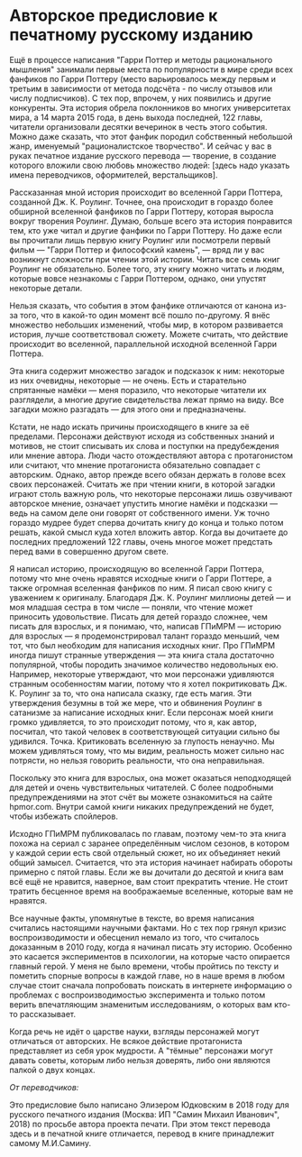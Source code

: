 ﻿# Авторское предисловие к печатному русскому изданию

Ещё в процессе написания "Гарри Поттер и методы рационального мышления" занимали первые места по популярности в мире среди всех фанфиков по Гарри Поттеру (место варьировалось между первым и третьим в зависимости от метода подсчёта - по числу отзывов или числу подписчиков). С тех пор, впрочем, у них появились и другие конкуренты. Эта история обрела поклонников во многих университетах мира, а 14 марта 2015 года, в день выхода последней, 122 главы, читатели организовали десятки вечеринок в честь этого события. Можно даже сказать, что этот фанфик породил собственный небольшой жанр, именуемый "рационалистское творчество". И сейчас у вас в руках печатное издание русского перевода — творение, в создание которого вложили свою любовь множество людей: [здесь надо указать имена переводчиков, оформителей, верстальщиков].

Рассказанная мной история происходит во вселенной Гарри Поттера, созданной Дж.  К.  Роулинг.  Точнее, она происходит в гораздо более обширной вселенной фанфиков по Гарри Поттеру, которая выросла вокруг творения Роулинг. Думаю, больше всего эта история понравится тем, кто уже читал и другие фанфики по Гарри Поттеру. Но даже если вы прочитали лишь первую книгу Роулинг или посмотрели первый фильм  — "Гарри Поттер и философский камень", — вряд ли у вас возникнут сложности при чтении этой истории. Читать все семь книг Роулинг не обязательно. Более того, эту книгу можно читать и людям, которые вовсе незнакомы с Гарри Поттером, однако, они упустят некоторые детали.

Нельзя сказать, что события в этом фанфике отличаются от канона из-за того, что в какой-то один момент всё пошло по-другому. Я внёс множество небольших изменений, чтобы мир, в котором развивается история, лучше соответствовал сюжету. Можете считать, что действие происходит во вселенной, параллельной исходной вселенной Гарри Поттера.

Эта книга содержит множество загадок и подсказок к ним: некоторые из них очевидны, некоторые — не очень. Есть и старательно спрятанные намёки — меня поразило, что некоторые читатели их разглядели, а многие другие свидетельства лежат прямо на виду. Все загадки можно разгадать — для этого они и предназначены.

Кстати, не надо искать причины происходящего в книге за её пределами. Персонажи действуют исходя из собственных знаний и мотивов, не стоит списывать их слова и поступки на предубеждения или мнение автора. Люди часто отождествляют автора с протагонистом или считают, что мнение протагониста обязательно совпадает с авторским. Однако, автор прежде всего обязан держать в голове всех своих персонажей. Считать же при чтении книги, в которой загадки играют столь важную роль, что некоторые персонажи лишь озвучивают авторское мнение, означает упустить многие намёки и подсказки — ведь на самом деле они говорят от собственного имени. Уж точно гораздо мудрее будет сперва дочитать книгу до конца и только потом решать, какой смысл куда хотел вложить автор. Когда вы дочитаете до последних предложений 122 главы, очень многое может предстать перед вами в совершенно другом свете.

Я написал историю, происходящую во вселенной Гарри Поттера, потому что мне очень нравятся исходные книги о Гарри Поттере, а также огромная вселенная фанфиков по ним. Я писал свою книгу с уважением к оригиналу. Благодаря Дж.  К.  Роулинг миллионы детей — и моя младшая сестра в том числе — поняли, что чтение может приносить удовольствие. Писать для детей гораздо сложнее, чем писать для взрослых, и я понимаю, что, написав ГПиМРМ — историю для взрослых — я продемонстрировал талант гораздо меньший, чем тот, что был необходим для написания исходных книг. Про ГПиМРМ иногда пишут странные утверждения — эта книга стала достаточно популярной, чтобы породить значимое количество недовольных ею. Например, некоторые утверждают, что мои персонажи удивляются странным особенностям магии, потому что я хотел покритиковать Дж.  К.  Роулинг за то, что она написала сказку, где есть магия. Эти утверждения безумны в той же мере, что и обвинения Роулинг в сатанизме за написание исходных книг. Если персонаж моей книги громко удивляется, то это происходит потому, что я, как автор, посчитал, что такой человек в соответствующей ситуации сильно бы удивился. Точка. Критиковать вселенную за глупость ненаучно. Мы можем удивляться тому, что мы видим, реальность может сильно нас потрясти, но нельзя говорить реальности, что она неправильная.

Поскольку это книга для взрослых, она может оказаться неподходящей для детей и очень чувствительных читателей. С более подробными предупреждениями на этот счёт вы можете ознакомиться на сайте hpmor.com. Внутри самой книги никаких предупреждений не будет, чтобы избежать спойлеров.

Исходно ГПиМРМ публиковалась по главам, поэтому чем-то эта книга похожа на сериал с заранее определённым числом сезонов, в котором у каждой серии есть свой отдельный сюжет, но их объединяет некий общий замысел. Считается, что эта история начинает набирать обороты примерно с пятой главы. Если же вы дочитали до десятой и книга вам всё ещё не нравится, наверное, вам стоит прекратить чтение. Не стоит тратить бесценное время на воображаемые вселенные, которые вам не нравятся.

Все научные факты, упомянутые в тексте, во время написания считались настоящими научными фактами. Но с тех пор грянул кризис воспроизводимости и обесценил немало из того, что считалось доказанным в 2010 году, когда я начинал писать эту историю. Особенно это касается экспериментов в психологии, на которые часто опирается главный герой. У меня не было времени, чтобы пройтись по тексту и пометить спорные вопросы в каждой главе, но в наше время в любом случае стоит сначала попробовать поискать в интернете информацию о проблемах с воспроизводимостью эксперимента и только потом верить впечатляющим знаменитым исследованиям, о которых вам кто-то рассказывает.

Когда речь не идёт о царстве науки, взгляды персонажей могут отличаться от авторских. Не всякое действие протагониста представляет из себя урок мудрости. А "тёмные" персонажи могут давать советы, которым либо нельзя доверять, либо они являются палкой о двух концах.

_От переводчиков:_

Это предисловие было написано Элизером Юдковским в 2018 году для русского печатного издания (Москва: ИП "Самин Михаил Иванович", 2018) по просьбе автора проекта печати. При этом текст перевода здесь и в печатной книге отличается, перевод в книге принадлежит самому М.И.Самину.
